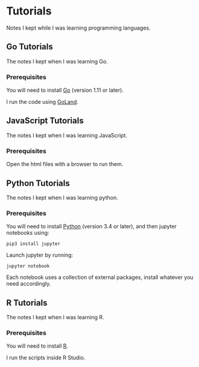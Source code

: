 # Tutorials

Notes I kept while I was learning programming languages.

## Go Tutorials

The notes I kept when I was learning Go.

### Prerequisites

You will need to install [Go](https://golang.org/doc/install) (version 1.11 or later).

I run the code using [GoLand](https://www.jetbrains.com/go/).

## JavaScript Tutorials

The notes I kept when I was learning JavaScript.

### Prerequisites

Open the html files with a browser to run them.

## Python Tutorials

The notes I kept when I was learning python.

### Prerequisites

You will need to install [Python](https://www.python.org/downloads/) (version 3.4 or later),
and then jupyter notebooks using:

```
pip3 install jupyter
```

Launch jupyter by running:

```
jupyter notebook
```

Each notebook uses a collection of external packages, install whatever you need accordingly.

## R Tutorials

The notes I kept when I was learning R.

### Prerequisites

You will need to install [R](https://www.r-project.org/).

I run the scripts inside R Studio.
